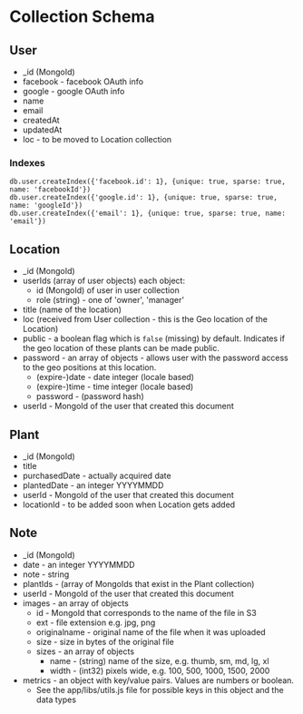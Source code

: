 # Collection Schema

## User

- _id (MongoId)
- facebook - facebook OAuth info
- google - google OAuth info
- name
- email
- createdAt
- updatedAt
- loc - to be moved to Location collection

### Indexes

```
db.user.createIndex({'facebook.id': 1}, {unique: true, sparse: true, name: 'facebookId'})
db.user.createIndex({'google.id': 1}, {unique: true, sparse: true, name: 'googleId'})
db.user.createIndex({'email': 1}, {unique: true, sparse: true, name: 'email'})
```

## Location

- _id (MongoId)
- userIds (array of user objects) each object:
  - id (MongoId) of user in user collection
  - role (string) - one of 'owner', 'manager'
- title (name of the location)
- loc (received from User collection - this is the Geo location of the Location)
- public - a boolean flag which is `false` (missing) by default. Indicates if the geo location of these plants can be made public.
- password - an array of objects - allows user with the password access to the geo positions at this location.
  - (expire-)date - date integer (locale based)
  - (expire-)time - time integer (locale based)
  - password - (password hash)
- userId - MongoId of the user that created this document

## Plant

- _id (MongoId)
- title
- purchasedDate - actually acquired date
- plantedDate - an integer YYYYMMDD
- userId - MongoId of the user that created this document
- locationId - to be added soon when Location gets added

## Note

- _id (MongoId)
- date - an integer YYYYMMDD
- note - string 
- plantIds - (array of MongoIds that exist in the Plant collection)
- userId - MongoId of the user that created this document
- images - an array of objects
  - id - MongoId that corresponds to the name of the file in S3
  - ext - file extension e.g. jpg, png
  - originalname - original name of the file when it was uploaded
  - size - size in bytes of the original file
  - sizes - an array of objects
    - name - (string) name of the size, e.g. thumb, sm, md, lg, xl
    - width - (int32) pixels wide, e.g. 100, 500, 1000, 1500, 2000
- metrics - an object with key/value pairs. Values are numbers or boolean.
  - See the app/libs/utils.js file for possible keys in this object and the data types
